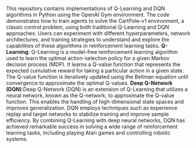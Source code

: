 This repository contains implementations of Q-Learning and DQN algorithms in Python using the OpenAI Gym environment. The code demonstrates how to train agents to solve the CartPole-v1 environment, a classic control problem, using both traditional Q-Learning and DQN approaches. Users can experiment with different hyperparameters, network architectures, and training strategies to understand and explore the capabilities of these algorithms in reinforcement learning tasks.
**Q-Learning**: Q-Learning is a model-free reinforcement learning algorithm used to learn the optimal action-selection policy for a given Markov decision process (MDP). It learns a Q-value function that represents the expected cumulative reward for taking a particular action in a given state. The Q-value function is iteratively updated using the Bellman equation until convergence to approximate the optimal Q-values.
**Deep Q-Network (DQN)**:Deep Q-Network (DQN) is an extension of Q-Learning that utilizes a neural network, known as the Q-network, to approximate the Q-value function. This enables the handling of high-dimensional state spaces and improves generalization. DQN employs techniques such as experience replay and target networks to stabilize training and improve sample efficiency. By combining Q-Learning with deep neural networks, DQN has achieved remarkable success in solving a wide range of reinforcement learning tasks, including playing Atari games and controlling robotic systems.
